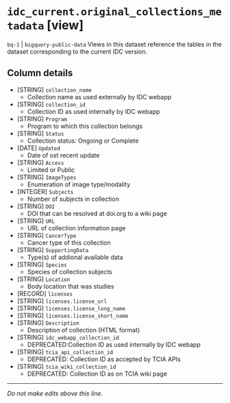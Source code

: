 # `idc_current.original_collections_metadata` [view]
`bq-1` | `bigquery-public-data`
Views in this dataset reference the tables in the dataset corresponding to the current IDC version.

## Column details
* [STRING]    `collection_name`
  - Collection name as used externally by IDC webapp
* [STRING]    `collection_id`
  - Collection ID as used internally by IDC webapp
* [STRING]    `Program`
  - Program to which this collection belongs
* [STRING]    `Status`
  - Collection status: Ongoing or Complete
* [DATE]      `Updated`
  - Date of ost recent update
* [STRING]    `Access`
  - Limited or Public
* [STRING]    `ImageTypes`
  - Enumeration of image type/modality
* [INTEGER]   `Subjects`
  - Number of subjects in collection
* [STRING]    `DOI`
  - DOI that can be resolved at doi.org to a wiki page
* [STRING]    `URL`
  - URL of collection information page
* [STRING]    `CancerType`
  - Cancer type of this collection 
* [STRING]    `SupportingData`
  - Type(s) of addional available data
* [STRING]    `Species`
  -  Species of collection subjects
* [STRING]    `Location`
  - Body location that was studies
* [RECORD]    `licenses`
* [STRING]    `licenses.license_url`
* [STRING]    `licenses.license_long_name`
* [STRING]    `licenses.license_short_name`
* [STRING]    `Description`
  - Description of collection (HTML format)
* [STRING]    `idc_webapp_collection_id`
  - DEPRECATED:Collection ID as used internally by IDC webapp
* [STRING]    `tcia_api_collection_id`
  - DEPRECATED: Collection ID as accepted by TCIA APIs
* [STRING]    `tcia_wiki_collection_id`
  - DEPRECATED: Collection ID as on TCIA wiki page

-------------------------------------------------------------------------------
*Do not make edits above this line.*
